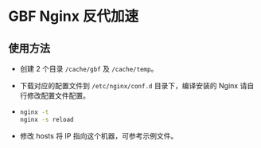 # GBF Nginx 反代加速

## 使用方法

- 创建 2 个目录 ``/cache/gbf`` 及 ``/cache/temp``。

- 下载对应的配置文件到 ``/etc/nginx/conf.d`` 目录下，编译安装的 Nginx 请自行修改配置文件配置。

- ```bash
  nginx -t
  nginx -s reload
  ```

- 修改 hosts 将 IP 指向这个机器，可参考示例文件。

